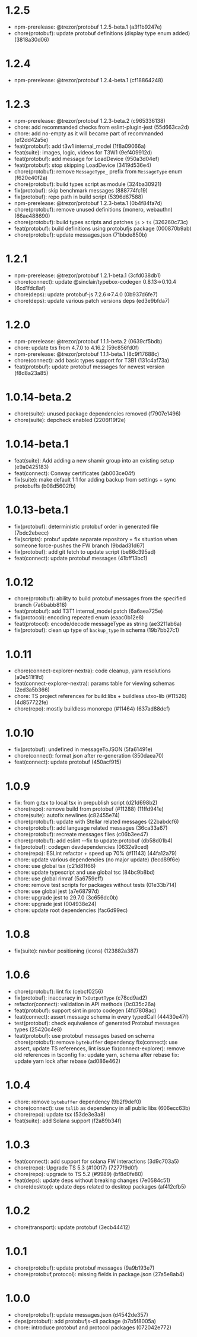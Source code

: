# 1.2.5

-   npm-prerelease: @trezor/protobuf 1.2.5-beta.1 (a3f1b9247e)
-   chore(protobuf): update protobuf definitions (display type enum added) (3818a30d06)

# 1.2.4

-   npm-prerelease: @trezor/protobuf 1.2.4-beta.1 (cf18864248)

# 1.2.3

-   npm-prerelease: @trezor/protobuf 1.2.3-beta.2 (c965336138)
-   chore: add recommanded checks from eslint-plugin-jest (55d663ca2d)
-   chore: add no-empty as it will became part of recommanded (ef2dd42a5e)
-   feat(protobuf): add t3w1 internal_model (1f8a09066a)
-   feat(suite): images, logic, videos for T3W1 (9ef409912d)
-   feat(protobuf): add message for LoadDevice (950a3d04ef)
-   feat(protobuf): stop skipping LoadDevice (3419d536e4)
-   chore(protobuf): remove `MessageType_` prefix from `MessageType` enum (f620e40f2a)
-   chore(protobuf): build types script as module (324ba30921)
-   fix(protobuf): skip benchmark messages (888774fc19)
-   fix(protobuf): repo path in build script (5396d67588)
-   npm-prerelease: @trezor/protobuf 1.2.3-beta.1 (0b4f84fa7d)
-   chore(protobuf): remove unused definitions (monero, webauthn) (66ae488690)
-   chore(protobuf): build types scripts and patches `js` > `ts` (326260c73c)
-   feat(protobuf): build definitions using protobufjs package (000870b9ab)
-   chore(protobuf): update messages.json (71bbde850b)

# 1.2.1

-   npm-prerelease: @trezor/protobuf 1.2.1-beta.1 (3cfd038db1)
-   chore(connect): update @sinclair/typebox-codegen 0.8.13=>0.10.4 (6cd1fdc8af)
-   chore(deps): update protobuf-js 7.2.6=>7.4.0 (0b937d6fe7)
-   chore(deps): update various patch versions deps (ed3e9bfda7)

# 1.2.0

-   npm-prerelease: @trezor/protobuf 1.1.1-beta.2 (0639cf5bdb)
-   chore: update txs from 4.7.0 to 4.16.2 (59c856fd0f)
-   npm-prerelease: @trezor/protobuf 1.1.1-beta.1 (8c9f17688c)
-   chore(connect): add basic types support for T3B1 (131c4af73a)
-   feat(protobuf): update protobuf messages for newest version (f8d8a23a85)

# 1.0.14-beta.2

-   chore(suite): unused package dependencies removed (f7907e1496)
-   chore(suite): depcheck enabled (2206f19f2e)

# 1.0.14-beta.1

-   feat(suite): Add adding a new shamir group into an existing setup (e9a0425183)
-   feat(connect): Conway certificates (ab003ce04f)
-   fix(suite): make default 1:1 for adding backup from settings + sync protobuffs (b08d5602fb)

# 1.0.13-beta.1

-   fix(protobuf): deterministic protobuf order in generated file (7bdc2ebecc)
-   fix(scripts): probuf update separate repository + fix situation when someone force-pushes the FW branch (9bdad31d67)
-   fix(protobuf): add git fetch to update script (be86c395ad)
-   feat(connect): update protobuf messages (41bff13bc1)

# 1.0.12

-   chore(protobuf): ability to build protobuf messages from the specified branch (7a6babb818)
-   feat(protobuf): add T3T1 internal_model patch (6a6aea725e)
-   fix(protocol): encoding repeated enum (eaac0b12e8)
-   feat(protocol): encode/decode messageType as string (ae3211ab6a)
-   fix(protobuf): clean up type of `backup_type` in schema (19b7bb27c1)

# 1.0.11

-   chore(connect-explorer-nextra): code cleanup, yarn resolutions (a0e511f1fd)
-   feat(connect-explorer-nextra): params table for viewing schemas (2ed3a5b366)
-   chore: TS project references for build:libs + buildless utxo-lib (#11526) (4d857722fe)
-   chore(repo): mostly buildless monorepo (#11464) (637ad88dcf)

# 1.0.10

-   fix(protobuf): undefined in messageToJSON (5fa61491e)
-   chore(connect): format json after re-generation (350daea70)
-   feat(connect): update protobuf (450acf915)

# 1.0.9

-   fix: from g:tsx to local tsx in prepublish script (d21d698b2)
-   chore(repo): remove build from protobuf (#11288) (11ffd941e)
-   chore(suite): autofix newlines (c82455e74)
-   chore(protobuf): update with Stellar related messages (22babdcf6)
-   chore(protobuf): add language related messages (36ca33a67)
-   chore(protobuf): recreate messages files (c06b3ee47)
-   chore(protobuf): add eslint --fix to update:protobuf (db58d01b4)
-   fix(protobuf): codegen devdependencies (0632e9ced)
-   chore(repo): ESLint refactor + speed up 70% (#11143) (44fa12a79)
-   chore: update various dependencies (no major update) (fecd89f6e)
-   chore: use global tsx (c21d81f66)
-   chore: update typescript and use global tsc (84bc9b8bd)
-   chore: use global rimraf (5a6759eff)
-   chore: remove test scripts for packages without tests (01e33b714)
-   chore: use global jest (a7e68797d)
-   chore: upgrade jest to 29.7.0 (3c656dc0b)
-   chore: upgrade jest (004938e24)
-   chore: update root dependencies (fac6d99ec)

# 1.0.8

-   fix(suite): navbar positioning (icons) (123882a387)

# 1.0.6

-   chore(protobuf): lint fix (cebcf0256)
-   fix(protobuf): inaccuracy in `TxOutputType` (c78cd9ad2)
-   refactor(connect): validation in API methods (0c035c26a)
-   feat(protobuf): support sint in proto codegen (4fd7808ac)
-   feat(connect): assert message schema in every typedCall (44430e47f)
-   test(protobuf): check equivalence of generated Protobuf messages types (25420c4e8)
-   feat(protobuf): use protobuf messages based on schema chore(protobuf): remove `bytebuffer` dependency fix(connect): use assert, update TS references, lint issue fix(connect-explorer): remove old references in tsconfig fix: update yarn, schema after rebase fix: update yarn lock after rebase (ad086e462)

# 1.0.4

-   chore: remove `bytebuffer` dependency (9b2f9def0)
-   chore(connect): use `tslib` as dependency in all public libs (606ecc63b)
-   chore(repo): update tsx (53de3e3a8)
-   feat(suite): add Solana support (f2a89b34f)

# 1.0.3

-   feat(connect): add support for solana FW interactions (3d9c703a5)
-   chore(repo): Upgrade TS 5.3 (#10017) (7277f9d0f)
-   chore(repo): upgrade to TS 5.2 (#9989) (bf8d0fe80)
-   feat(deps): update deps without breaking changes (7e0584c51)
-   chore(desktop): update deps related to desktop packages (af412cfb5)

# 1.0.2

-   chore(transport): update protobuf (3ecb44412)

# 1.0.1

-   chore(protobuf): update protobuf messages (9a9b193e7)
-   chore(protobuf,protocol): missing fields in package.json (27a5e8ab4)

# 1.0.0

-   chore(protobuf): update messages.json (d4542de357)
-   deps(protobuf): add protobufjs-cli package (b7b5f8005a)
-   chore: introduce protobuf and protocol packages (072042e772)
